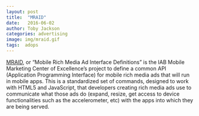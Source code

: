 ```yaml
---
layout: post
title:  "MRAID"
date:   2016-06-02
author: Toby Jackson
categories: advertising
image: img/mraid.gif
tags:  adops
---
```


[MRAID](http://www.iab.com/guidelines/mobile-rich-media-ad-interface-definitions-mraid/), or “Mobile Rich Media Ad Interface Definitions” is the IAB Mobile Marketing Center of Excellence’s project to define a common API (Application Programming Interface) for mobile rich media ads that will run in mobile apps.  This is a standardized set of commands, designed to work with HTML5 and JavaScript, that developers creating rich media ads use to communicate what those ads do (expand, resize, get access to device functionalities such as the accelerometer, etc) with the apps into which they are being served.
